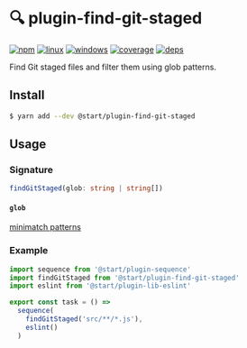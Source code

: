 # 🔍 plugin-find-git-staged

[![npm](https://img.shields.io/npm/v/@start/plugin-find-git-staged.svg?style=flat-square)](https://www.npmjs.com/package/@start/plugin-find-git-staged) [![linux](https://img.shields.io/travis/deepsweet/start/master.svg?label=linux&style=flat-square)](https://travis-ci.org/deepsweet/start) [![windows](https://img.shields.io/appveyor/ci/deepsweet/start/master.svg?label=windows&style=flat-square)](https://ci.appveyor.com/project/deepsweet/start) [![coverage](https://img.shields.io/codecov/c/github/deepsweet/start/master.svg?style=flat-square)](https://codecov.io/github/deepsweet/start) [![deps](https://david-dm.org/deepsweet/start.svg?path=packages/plugin-find-git-staged&style=flat-square)](https://david-dm.org/deepsweet/start?path=packages/plugin-find-git-staged)

Find Git staged files and filter them using glob patterns.

## Install

```sh
$ yarn add --dev @start/plugin-find-git-staged
```

## Usage

### Signature

```ts
findGitStaged(glob: string | string[])
```

#### `glob`

[minimatch patterns](https://github.com/isaacs/minimatch#usage)

### Example

```js
import sequence from '@start/plugin-sequence'
import findGitStaged from '@start/plugin-find-git-staged'
import eslint from '@start/plugin-lib-eslint'

export const task = () =>
  sequence(
    findGitStaged('src/**/*.js'),
    eslint()
  )
```
